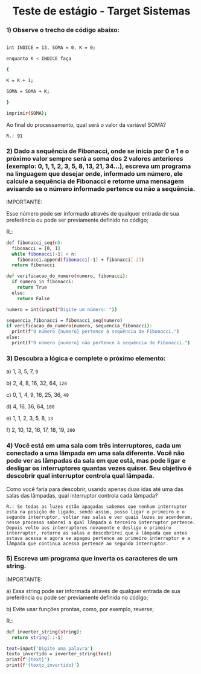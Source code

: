 <h1 align="center"> Teste de estágio - Target Sistemas </h1>

 ### 1) Observe o trecho de código abaixo:

```bash

int INDICE = 13, SOMA = 0, K = 0;

enquanto K < INDICE faça

{

K = K + 1;

SOMA = SOMA + K;

}

imprimir(SOMA);

```


Ao final do processamento, qual será o valor da variável SOMA?

`R.: 91`


### 2) Dado a sequência de Fibonacci, onde se inicia por 0 e 1 e o próximo valor sempre será a soma dos 2 valores anteriores (exemplo: 0, 1, 1, 2, 3, 5, 8, 13, 21, 34...), escreva um programa na linguagem que desejar onde, informado um número, ele calcule a sequência de Fibonacci e retorne uma mensagem avisando se o número informado pertence ou não a sequência.


IMPORTANTE:

Esse número pode ser informado através de qualquer entrada de sua preferência ou pode ser previamente definido no código;

R.:
```bash
def fibonacci_seq(n):
  fibonacci = [0, 1]
  while fibonacci[-1] < n:
    fibonacci.append(fibonacci[-1] + fibonacci[-2])
  return fibonacci

def verificacao_do_numero(numero, fibonacci):
  if numero in fibonacci:
    return True
  else:
    return False

numero = int(input("Digite um número: "))

sequencia_fibonacci = fibonacci_seq(numero)
if verificacao_do_numero(numero, sequencia_fibonacci):
  print(f"O número {numero} pertence à sequência de Fibonacci.")
else:
  print(f"O número {numero} não pertence à sequência de Fibonacci.")
```


### 3) Descubra a lógica e complete o próximo elemento:



a) 1, 3, 5, 7, `9`

b) 2, 4, 8, 16, 32, 64, `128`

c) 0, 1, 4, 9, 16, 25, 36, `49`

d) 4, 16, 36, 64, `100`

e) 1, 1, 2, 3, 5, 8, `13`

f) 2, 10, 12, 16, 17, 18, 19, `200`



### 4) Você está em uma sala com três interruptores, cada um conectado a uma lâmpada em uma sala diferente. Você não pode ver as lâmpadas da sala em que está, mas pode ligar e desligar os interruptores quantas vezes quiser. Seu objetivo é descobrir qual interruptor controla qual lâmpada.

Como você faria para descobrir, usando apenas duas idas até uma das salas das lâmpadas, qual interruptor controla cada lâmpada?

`R.: Se todas as luzes estão apagadas sabemos que nenhum interruptor esta na posição de ligado, sendo assim, posso ligar o primeiro e o segundo interruptor, voltar nas salas e ver quais luzes se acenderam, nesse processo saberei a qual lâmpada o terceiro interruptor pertence. Depois volto aos interruptores novamente e desligo o primeiro interruptor, retorno as salas e descobrirei que a lâmpada que antes estava acessa e agora se apagou pertence ao primeiro interruptor e a lâmpada que continua acessa pertence ao segundo interruptor.`

### 5) Escreva um programa que inverta os caracteres de um string.

IMPORTANTE:

a) Essa string pode ser informada através de qualquer entrada de sua preferência ou pode ser previamente definida no código;

b) Evite usar funções prontas, como, por exemplo, reverse;

R.:
```bash
def inverter_string(string):
  return string[::-1]

text=input('Digite uma palavra')
texto_invertido = inverter_string(text)
print(f'{text}')
print(f'{texto_invertido}')
```

